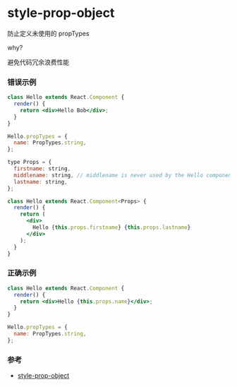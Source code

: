 # style-prop-object

防止定义未使用的 propTypes

why?

避免代码冗余浪费性能

### 错误示例

```jsx
class Hello extends React.Component {
  render() {
    return <div>Hello Bob</div>;
  }
}

Hello.propTypes = {
  name: PropTypes.string,
};

type Props = {
  firstname: string,
  middlename: string, // middlename is never used by the Hello component
  lastname: string,
};

class Hello extends React.Component<Props> {
  render() {
    return (
      <div>
        Hello {this.props.firstname} {this.props.lastname}
      </div>
    );
  }
}
```

### 正确示例

```jsx
class Hello extends React.Component {
  render() {
    return <div>Hello {this.props.name}</div>;
  }
}

Hello.propTypes = {
  name: PropTypes.string,
};
```

### 参考

- [style-prop-object](https://github.com/jsx-eslint/eslint-plugin-react/blob/c42b624d0fb9ad647583a775ab9751091eec066f/docs/rules/style-prop-object)
